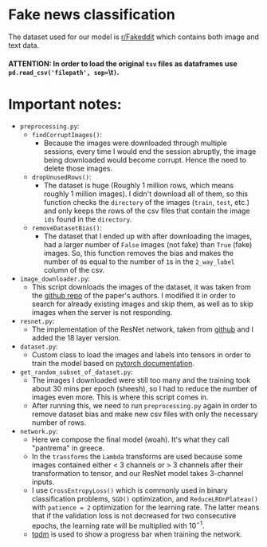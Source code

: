# Fake news classification

The dataset used for our model is [r/Fakeddit](https://arxiv.org/abs/1911.03854) which contains both image and text
data.

#### ATTENTION: In order to load the original `tsv` files as dataframes use `pd.read_csv('filepath', sep=`\t`)`.

# Important notes:

- `preprocessing.py`:
    - `findCorruptImages()`:
        - Because the images were downloaded through multiple sessions, every time I would end the session abruptly, the
          image being downloaded would become corrupt. Hence the need to delete those images.
    - `dropUnusedRows()`:
        - The dataset is huge (Roughly 1 million rows, which means roughly 1 million images). I didn't download all of
          them, so this function checks the `directory` of the images (`train`, `test`, etc.) and only keeps the rows
          of
          the csv files that contain the image `ids` found in the `directory`.
    - `removeDatasetBias()`:
        - The dataset that I ended up with after downloading the images, had a larger number of `False` images (not
          fake) than
          `True` (fake) images. So, this function removes the bias and makes the number of `0`s equal to the number
          of `1`s in the
          `2_way_label` column of the csv.
- `image_downloader.py`:
    - This script downloads the images of the dataset, it was taken from
      the [github repo](https://github.com/entitize/Fakeddit/blob/master/image_downloader.py) of the paper's authors. I
      modified it in order to search for already existing images and skip them, as well as to skip images when the
      server is not responding.
- `resnet.py`:
    - The implementation of the ResNet network, taken
      from [github](https://github.com/aladdinpersson/Machine-Learning-Collection/blob/master/ML/Pytorch/CNN_architectures/pytorch_resnet.py)
      and I added the 18 layer version.
- `dataset.py`:
    - Custom class to load the images and labels into tensors in order to train the model based
      on [pytorch documentation](https://pytorch.org/tutorials/beginner/data_loading_tutorial.html).
- `get_random_subset_of_dataset.py`:
    - The images I downloaded were still too many and the training took about 30 mins per epoch (sheesh), so I had to
      reduce the number of images even more. This is where this script comes in.
    - After running this, we need to run `preprocessing.py` again in order to remove dataset bias and make new csv files
      with only the necessary number of rows.
- `network.py`:
    - Here we compose the final model (woah). It's what they call "pantrema" in greece.
    - In the `transforms` the `Lambda` transforms are used because some images contained either < 3 channels
      or > 3 channels after their transformation to tensor, and our ResNet model takes 3-channel inputs.
    - I use `CrossEntropyLoss()` which is commonly used in binary classification problems, `SGD()` optimization,
      and `ReduceLROnPlateau()` with `patience = 2` optimization for the learning rate. The latter means that if the
      validation loss is not decreased for two consecutive epochs, the learning rate will be multiplied with $10^{-1}$.
    - [tqdm](https://tqdm.github.io/) is used to show a progress bar when training the network.
